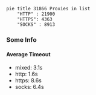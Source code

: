 
```mermaid
pie title 31866 Proxies in list
    "HTTP" : 21900
    "HTTPS": 4363
    "SOCKS" : 8913
```

### Some Info
#### Average Timeout

- mixed: 3.1s
- http: 1.6s
- https: 8.6s
- socks: 6.4s